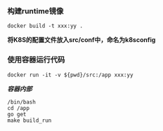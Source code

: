 ### 构建runtime镜像
```
docker build -t xxx:yy .
```

**将K8S的配置文件放入src/conf中，命名为k8sconfig**

### 使用容器运行代码
```
docker run -it -v ${pwd}/src:/app xxx:yy
```

***容器内部***
```
/bin/bash
cd /app
go get
make build_run
```